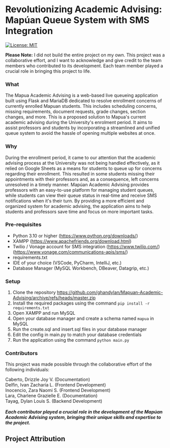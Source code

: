 # Revolutionizing Academic Advising: Mapúan Queue System with SMS Integration
[![License: MIT](https://img.shields.io/badge/License-MIT-yellow.svg)](https://opensource.org/licenses/MIT)

**Please Note:** I did not build the entire project on my own. This project was a collaborative effort, and I want to acknowledge and give credit to the team members who contributed to its development. Each team member played a crucial role in bringing this project to life.

### What
The Mapua Academic Advising is a web-based live queueing application built using Flask and MariaDB dedicated to resolve enrollment concerns of currently enrolled Mapuan students. This includes scheduling concerns, missing requirements, document requests, grade changes, section changes, and more. This is a proposed solution to Mapua's current academic advising during the University's enrolment period. It aims to assist professors and students by incorporating a streamlined and unified queue system to avoid the hassle of opening multiple websites at once. 

### Why
During the enrollment period, it came to our attention that the academic advising process at the University was not being handled effectively, as it relied on Google Sheets as a means for students to queue up for concerns regarding their enrollment. This resulted in some students missing their appointments with their professors and, as a consequence, left concerns unresolved in a timely manner. Mapúan Academic Advising provides professors with an easy-to-use platform for managing student queues, while students can view their queue status in real-time and receive SMS notifications when it's their turn. By providing a more efficient and organized system for academic advising, the application aims to help students and professors save time and focus on more important tasks.



### Pre-requisites
- Python 3.10 or higher (https://www.python.org/downloads/)
- XAMPP (https://www.apachefriends.org/download.html)
- Twilio / Vonage account for SMS integration (https://www.twilio.com/) (https://www.vonage.com/communications-apis/sms/)
- requirements.txt
- IDE of your choice (VSCode, PyCharm, IntelliJ, etc.)
- Database Manager (MySQL Workbench, DBeaver, Datagrip, etc.)

### Setup
1. Clone the repository https://github.com/ghandylan/Mapuan-Academic-Advising/archive/refs/heads/master.zip
2. Install the required packages using the command `pip install -r requirements.txt`
3. Open XAMPP and run MySQL
4. Open your database manager and create a schema named `mapua` in MySQL
5. Run the create.sql and insert.sql files in your database manager
6. Edit the config in main.py to match your database credentials
7. Run the application using the command `python main.py`

### Contributors
This project was made possible through the collaborative effort of the following individuals:

Caberto, Drizzle Joy V. (Documentation)\
Delfin, Ivan Zacharia L. (Frontend Development)\
Inocencio, Zara Naomi S. (Frontend Development)\
Lara, Charlene Grazielle E. (Documentation)\
Tayag, Dylan Louis S. (Backend Development)\
\
***Each contributor played a crucial role in the development of the Mapúan Academic Advising system, bringing their unique skills and expertise to the project.***
## **Project Attribution**
